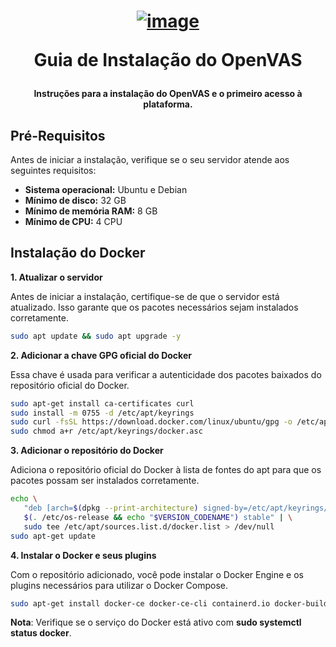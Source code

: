 <h1 align="center">

[![image](https://github.com/user-attachments/assets/23613c58-4849-4e12-8c82-4baa553f5595)](https://www.openvas.org/)

Guia de Instalação do OpenVAS

</h1>

<h4 align="center">

Instruções para a instalação do OpenVAS e o primeiro acesso à plataforma.

</h4>

## Pré-Requisitos

Antes de iniciar a instalação, verifique se o seu servidor atende aos seguintes requisitos:

- **Sistema operacional:** Ubuntu e Debian
- **Mínimo de disco:** 32 GB
- **Mínimo de memória RAM:** 8 GB
- **Mínimo de CPU:** 4 CPU


## Instalação do Docker

**1. Atualizar o servidor**

Antes de iniciar a instalação, certifique-se de que o servidor está atualizado. Isso garante que os pacotes necessários sejam instalados corretamente.
```bash
sudo apt update && sudo apt upgrade -y
```

**2. Adicionar a chave GPG oficial do Docker**

Essa chave é usada para verificar a autenticidade dos pacotes baixados do repositório oficial do Docker.
```bash
sudo apt-get install ca-certificates curl
sudo install -m 0755 -d /etc/apt/keyrings
sudo curl -fsSL https://download.docker.com/linux/ubuntu/gpg -o /etc/apt/keyrings/docker.asc
sudo chmod a+r /etc/apt/keyrings/docker.asc
```

**3. Adicionar o repositório do Docker**

Adiciona o repositório oficial do Docker à lista de fontes do apt para que os pacotes possam ser instalados corretamente.
```bash
echo \
   "deb [arch=$(dpkg --print-architecture) signed-by=/etc/apt/keyrings/docker.asc] https://download.docker.com/linux/ubuntu \
   $(. /etc/os-release && echo "$VERSION_CODENAME") stable" | \
   sudo tee /etc/apt/sources.list.d/docker.list > /dev/null
sudo apt-get update
```

**4. Instalar o Docker e seus plugins**

Com o repositório adicionado, você pode instalar o Docker Engine e os plugins necessários para utilizar o Docker Compose.
```bash
sudo apt-get install docker-ce docker-ce-cli containerd.io docker-buildx-plugin docker-compose-plugin -y
```
**Nota**: Verifique se o serviço do Docker está ativo com **sudo systemctl status docker**.
